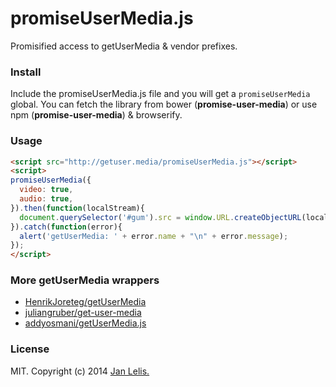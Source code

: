 # promiseUserMedia.js

Promisified access to getUserMedia & vendor prefixes.

### Install

Include the promiseUserMedia.js file and you will get a `promiseUserMedia` global. You can
fetch the library from bower (**promise-user-media**) or use npm (**promise-user-media**) & browserify.

### Usage

```html
<script src="http://getuser.media/promiseUserMedia.js"></script>
<script>
promiseUserMedia({
  video: true,
  audio: true,
}).then(function(localStream){
  document.querySelector('#gum').src = window.URL.createObjectURL(localStream);
}).catch(function(error){
  alert('getUserMedia: ' + error.name + "\n" + error.message);
});
</script>
```

### More getUserMedia wrappers

- [HenrikJoreteg/getUserMedia](https://github.com/HenrikJoreteg/getUserMedia)
- [juliangruber/get-user-media](https://github.com/juliangruber/get-user-media)
- [addyosmani/getUserMedia.js](https://github.com/addyosmani/getUserMedia.js)

### License

MIT. Copyright (c) 2014 [Jan Lelis.](https://twitter.com/janlelis)

